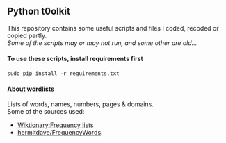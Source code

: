 ## Python t0olkit

This repository contains some useful scripts and files I coded, recoded or copied partly.<br>
_Some of the scripts may or may not run, and some other are old..._

#### To use these scripts, install requirements first
```
sudo pip install -r requirements.txt
```

#### About wordlists
Lists of words, names, numbers, pages & domains.<br>
Some of the sources used:
* [Wiktionary:Frequency lists](https://en.wiktionary.org/wiki/Wiktionary:Frequency_lists)
* [hermitdave/FrequencyWords](https://github.com/hermitdave/FrequencyWords/tree/master/content/2016).
